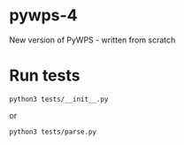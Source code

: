 pywps-4
=======

New version of PyWPS - written from scratch

Run tests
=========

    python3 tests/__init__.py

or

    python3 tests/parse.py
